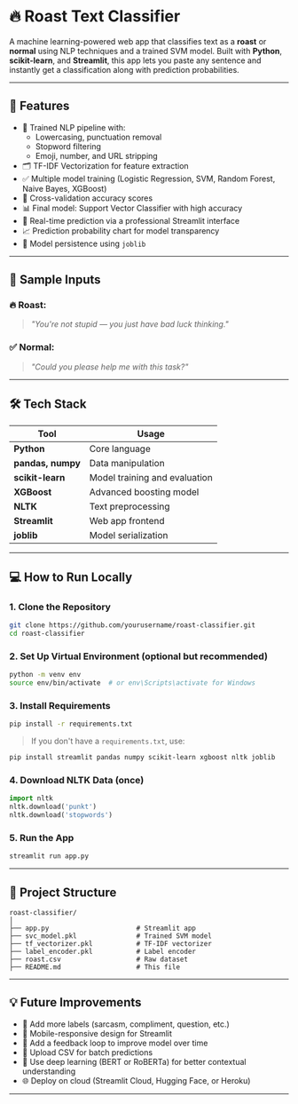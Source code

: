 # 🔥 Roast Text Classifier

A machine learning-powered web app that classifies text as a **roast** or **normal** using NLP techniques and a trained SVM model. Built with **Python**, **scikit-learn**, and **Streamlit**, this app lets you paste any sentence and instantly get a classification along with prediction probabilities.

---

## 🚀 Features

- 🧠 Trained NLP pipeline with:
  - Lowercasing, punctuation removal
  - Stopword filtering
  - Emoji, number, and URL stripping
- 🗂️ TF-IDF Vectorization for feature extraction
- ✅ Multiple model training (Logistic Regression, SVM, Random Forest, Naive Bayes, XGBoost)
- 💯 Cross-validation accuracy scores
- 📊 Final model: Support Vector Classifier with high accuracy
- 🔮 Real-time prediction via a professional Streamlit interface
- 📈 Prediction probability chart for model transparency
- 💾 Model persistence using `joblib`

---

## 🧪 Sample Inputs

### 🔥 Roast:
> *"You're not stupid — you just have bad luck thinking."*
### ✅ Normal:
> *"Could you please help me with this task?"*

---

## 🛠️ Tech Stack

| Tool | Usage |
|------|-------|
| **Python** | Core language |
| **pandas, numpy** | Data manipulation |
| **scikit-learn** | Model training and evaluation |
| **XGBoost** | Advanced boosting model |
| **NLTK** | Text preprocessing |
| **Streamlit** | Web app frontend |
| **joblib** | Model serialization |

---

## 💻 How to Run Locally

### 1. Clone the Repository

```bash
git clone https://github.com/yourusername/roast-classifier.git
cd roast-classifier
```

### 2. Set Up Virtual Environment (optional but recommended)

```bash
python -m venv env
source env/bin/activate  # or env\Scripts\activate for Windows
```

### 3. Install Requirements

```bash
pip install -r requirements.txt
```

> If you don't have a `requirements.txt`, use:
```bash
pip install streamlit pandas numpy scikit-learn xgboost nltk joblib
```

### 4. Download NLTK Data (once)

```python
import nltk
nltk.download('punkt')
nltk.download('stopwords')
```

### 5. Run the App

```bash
streamlit run app.py
```

---

## 📂 Project Structure

```
roast-classifier/
│
├── app.py                      # Streamlit app
├── svc_model.pkl               # Trained SVM model
├── tf_vectorizer.pkl           # TF-IDF vectorizer
├── label_encoder.pkl           # Label encoder
├── roast.csv                   # Raw dataset
├── README.md                   # This file
```

---

## 💡 Future Improvements

- 🎯 Add more labels (sarcasm, compliment, question, etc.)
- 📱 Mobile-responsive design for Streamlit
- 💬 Add a feedback loop to improve model over time
- 📁 Upload CSV for batch predictions
- 🧠 Use deep learning (BERT or RoBERTa) for better contextual understanding
- 🌐 Deploy on cloud (Streamlit Cloud, Hugging Face, or Heroku)

---


